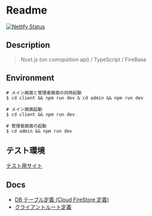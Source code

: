 # Readme

[![Netlify Status](https://api.netlify.com/api/v1/badges/88f14ead-ca79-411f-96ab-e45606fef212/deploy-status)](https://app.netlify.com/sites/miya-meshi/deploys)

## Description

> Nuxt.js (on comopsition api) / TypeScript / FireBase

## Environment

``` shell
# メイン画面と管理者画面の同時起動
$ cd client && npm run dev & cd admin && npm run dev

# メイン画面起動
$ cd client && npm run dev

# 管理者画面の起動
$ cd admin && npm run dev
```

## テスト環境

[テスト用サイト](https://miya-meshi.netlify.app/)

## Docs

- [DB テーブル定義 (Cloud FireStore 定義)](./.docs/CloudFirestore.md)
- [クライアントルート定義](./.docs/RoutingClient.md)
